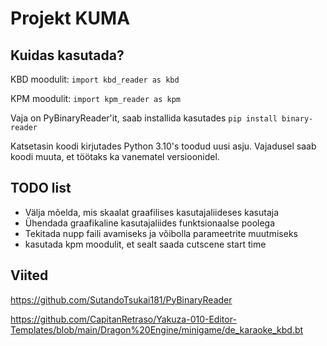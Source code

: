 # Projekt KUMA
## Kuidas kasutada?
KBD moodulit:
`import kbd_reader as kbd`

KPM moodulit:
`import kpm_reader as kpm`

Vaja on PyBinaryReader'it, saab installida kasutades `pip install binary-reader`

Katsetasin koodi kirjutades Python 3.10's toodud uusi asju. Vajadusel saab koodi muuta, et töötaks ka vanematel versioonidel.
## TODO list
* Välja mõelda, mis skaalat graafilises kasutajaliideses kasutaja
* Ühendada graafikaline kasutajaliides funktsionaalse poolega
* Tekitada nupp faili avamiseks ja võibolla parameetrite muutmiseks
* kasutada kpm moodulit, et sealt saada cutscene start time

## Viited
https://github.com/SutandoTsukai181/PyBinaryReader

https://github.com/CapitanRetraso/Yakuza-010-Editor-Templates/blob/main/Dragon%20Engine/minigame/de_karaoke_kbd.bt
